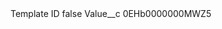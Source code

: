 <?xml version="1.0" encoding="UTF-8"?>
<CustomMetadata xmlns="http://soap.sforce.com/2006/04/metadata" xmlns:xsi="http://www.w3.org/2001/XMLSchema-instance" xmlns:xsd="http://www.w3.org/2001/XMLSchema">
    <label>Template ID</label>
    <protected>false</protected>
    <values>
        <field>Value__c</field>
        <value xsi:type="xsd:string">0EHb0000000MWZ5</value>
    </values>
</CustomMetadata>

